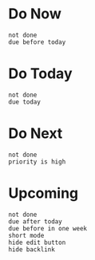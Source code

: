 # Do Now
```tasks
not done
due before today
```

# Do Today
```tasks
not done
due today
```

# Do Next
```tasks
not done
priority is high
```

# Upcoming
```tasks
not done
due after today
due before in one week
short mode
hide edit button
hide backlink
```
